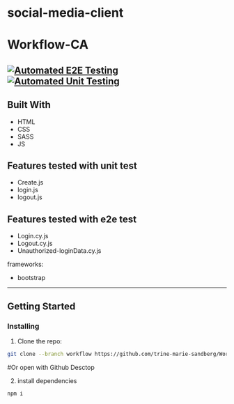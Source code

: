 # social-media-client
# Workflow-CA
[![Automated E2E Testing](https://github.com/trine-marie-sandberg/social-media-client/actions/workflows/e2e-test.yml/badge.svg)](https://github.com/trine-marie-sandberg/social-media-client/actions/workflows/e2e-test.yml)
[![Automated Unit Testing](https://github.com/trine-marie-sandberg/social-media-client/actions/workflows/unit-test.yml/badge.svg)](https://github.com/trine-marie-sandberg/social-media-client/actions/workflows/unit-test.yml)
----
## Built With

- HTML
- CSS
- SASS
- JS

## Features tested with unit test
* Create.js
* login.js
* logout.js

## Features tested with e2e test
* Login.cy.js
* Logout.cy.js
* Unauthorized-loginData.cy.js

frameworks:
- bootstrap
----

## Getting Started

### Installing

1. Clone the repo:

```bash
git clone --branch workflow https://github.com/trine-marie-sandberg/Workflow.git
```
#Or open with Github Desctop


2. install dependencies

```bash
npm i
```

